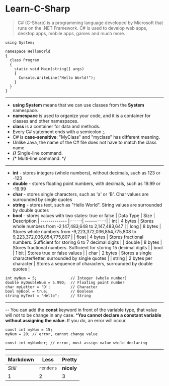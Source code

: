 # Learn-C-Sharp

> C# (C-Sharp) is a programming language developed by Microsoft that runs on the .NET Framework.
> C# is used to develop web apps, desktop apps, mobile apps, games and much more.

```
using System;

namespace HelloWorld
{
  class Program
  {
    static void Main(string[] args)
    {
      Console.WriteLine("Hello World!");    
    }
  }
}
```
---
- **using System** means that we can use classes from the **System** namespace.
- **namespace** is used to organize your code, and it is a container for classes and other namespaces.
- **class** is a container for data and methods.
- Every C# statement ends with a semicolon ;.
- C# is **case-sensitive**: "MyClass" and "myclass" has different meaning.
- Unlike Java, the name of the C# file does not have to match the class name
- **//** Single-line command.
- **/*** Multi-line command. ***/**
---
- **int** - stores integers (whole numbers), without decimals, such as 123 or -123
- **double** - stores floating point numbers, with decimals, such as 19.99 or -19.99
- **char** - stores single characters, such as 'a' or 'B'. Char values are surrounded by single quotes
- **string** - stores text, such as "Hello World". String values are surrounded by double quotes
- **bool** - stores values with two states: true or false
| Data Type	| Size	| Description
| ------------- |:-----:| ----------:|
| int	| 4 bytes	| Stores whole numbers from -2,147,483,648 to 2,147,483,647 |
| long	| 8 bytes	| Stores whole numbers from -9,223,372,036,854,775,808 to 9,223,372,036,854,775,807 |
| float	| 4 bytes	| Stores fractional numbers. Sufficient for storing 6 to 7 decimal digits |
| double	| 8 bytes	| Stores fractional numbers. Sufficient for storing 15 decimal digits |
| bool	| 1 bit	| Stores true or false values |
| char	| 2 bytes	| Stores a single character/letter, surrounded by single quotes |
| string	| 2 bytes per character	| Stores a sequence of characters, surrounded by double quotes |

```
int myNum = 5;               // Integer (whole number)
double myDoubleNum = 5.99D;  // Floating point number
char myLetter = 'D';         // Character
bool myBool = true;          // Boolean
string myText = "Hello";     // String
```

---
-- You can add the **const** keyword in front of the variable type, that value will not to be change in any case.
***You cannot declare a constant variable without assigning the value.** If you do, an error will occur.
```
const int myNum = 15;
myNum = 20; // error, cannot change value

const int myNumber; // error, must assign value while declaring
```
---
Markdown | Less | Pretty
--- | --- | ---
*Still* | `renders` | **nicely**
1 | 2 | 3